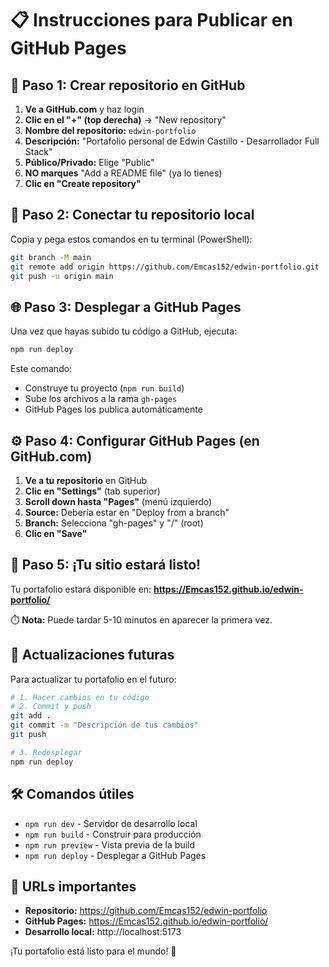 # 📋 Instrucciones para Publicar en GitHub Pages

## 🚀 Paso 1: Crear repositorio en GitHub

1. **Ve a GitHub.com** y haz login
2. **Clic en el "+" (top derecha)** → "New repository"
3. **Nombre del repositorio:** `edwin-portfolio`
4. **Descripción:** "Portafolio personal de Edwin Castillo - Desarrollador Full Stack"
5. **Público/Privado:** Elige "Public"
6. **NO marques** "Add a README file" (ya lo tienes)
7. **Clic en "Create repository"**

## 🔗 Paso 2: Conectar tu repositorio local

Copia y pega estos comandos en tu terminal (PowerShell):

```bash
git branch -M main
git remote add origin https://github.com/Emcas152/edwin-portfolio.git
git push -u origin main
```

## 🌐 Paso 3: Desplegar a GitHub Pages

Una vez que hayas subido tu código a GitHub, ejecuta:

```bash
npm run deploy
```

Este comando:
- Construye tu proyecto (`npm run build`)
- Sube los archivos a la rama `gh-pages`
- GitHub Pages los publica automáticamente

## ⚙️ Paso 4: Configurar GitHub Pages (en GitHub.com)

1. **Ve a tu repositorio** en GitHub
2. **Clic en "Settings"** (tab superior)
3. **Scroll down hasta "Pages"** (menú izquierdo)
4. **Source:** Debería estar en "Deploy from a branch"
5. **Branch:** Selecciona "gh-pages" y "/" (root)
6. **Clic en "Save"**

## 🎉 Paso 5: ¡Tu sitio estará listo!

Tu portafolio estará disponible en:
**https://Emcas152.github.io/edwin-portfolio/**

⏱️ **Nota:** Puede tardar 5-10 minutos en aparecer la primera vez.

## 🔄 Actualizaciones futuras

Para actualizar tu portafolio en el futuro:

```bash
# 1. Hacer cambios en tu código
# 2. Commit y push
git add .
git commit -m "Descripción de tus cambios"
git push

# 3. Redesplegar
npm run deploy
```

## 🛠️ Comandos útiles

- `npm run dev` - Servidor de desarrollo local
- `npm run build` - Construir para producción
- `npm run preview` - Vista previa de la build
- `npm run deploy` - Desplegar a GitHub Pages

## 🎯 URLs importantes

- **Repositorio:** https://github.com/Emcas152/edwin-portfolio
- **GitHub Pages:** https://Emcas152.github.io/edwin-portfolio/
- **Desarrollo local:** http://localhost:5173

¡Tu portafolio está listo para el mundo! 🚀
